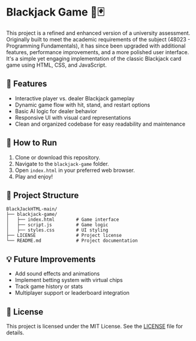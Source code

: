 # Blackjack Game 🎲🃏

This project is a refined and enhanced version of a university assessment. Originally built to meet the academic requirements of the subject (48023 - Programming Fundamentals), it has since been upgraded with additional features, performance improvements, and a more polished user interface. It's a simple yet engaging implementation of the classic Blackjack card game using HTML, CSS, and JavaScript.

## 🌟 Features

- Interactive player vs. dealer Blackjack gameplay  
- Dynamic game flow with hit, stand, and restart options  
- Basic AI logic for dealer behavior  
- Responsive UI with visual card representations  
- Clean and organized codebase for easy readability and maintenance

## 🚀 How to Run

1. Clone or download this repository.
2. Navigate to the `blackjack-game` folder.
3. Open `index.html` in your preferred web browser.
4. Play and enjoy!

## 📁 Project Structure

```
BlackJackHTML-main/
├── blackjack-game/
│   ├── index.html        # Game interface
│   ├── script.js         # Game logic
│   ├── styles.css        # UI styling
├── LICENSE               # Project license
└── README.md             # Project documentation
```

## 💡 Future Improvements

- Add sound effects and animations  
- Implement betting system with virtual chips  
- Track game history or stats  
- Multiplayer support or leaderboard integration

## 📜 License

This project is licensed under the MIT License. See the [LICENSE](./LICENSE) file for details.
